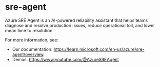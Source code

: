 # sre-agent
Azure SRE Agent is an AI-powered reliability assistant that helps teams diagnose and resolve production issues, reduce operational toil, and lower mean time to resolution.

For more information, see:
* Our documentation: https://learn.microsoft.com/en-us/azure/sre-agent/overview.
* Demos: https://www.youtube.com/@AzureSREAgent
